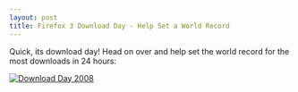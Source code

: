 ```yaml
--- 
layout: post
title: Firefox 3 Download Day - Help Set a World Record
---
```

Quick, its download day! Head on over and help set the world record for the most downloads in 24 hours:

<a href="http://www.spreadfirefox.com/en-US/worldrecord"><img title="Download Day 2008" src="http://www.spreadfirefox.com/sites/all/themes/spreadfirefox_RCS/images/download-day/buttons/en-US/dday_badge_fox.png" border="0" alt="Download Day 2008" /></a>